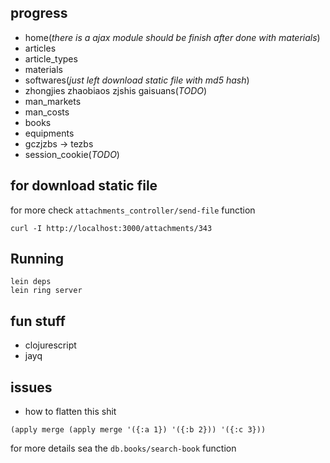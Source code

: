 ## progress

* home(_there is a ajax module should be finish after done with materials_)
* articles
* article_types
* materials
* softwares(_just left download static file with md5 hash_)
* zhongjies zhaobiaos zjshis gaisuans(_TODO_)
* man_markets
* man_costs
* books
* equipments
* gczjzbs -> tezbs
* session_cookie(_TODO_)

## for download static file

for more check `attachments_controller/send-file` function

```
curl -I http://localhost:3000/attachments/343
```

## Running

```
lein deps
lein ring server
```

## fun stuff

* clojurescript
* jayq

## issues

* how to flatten this shit

```
(apply merge (apply merge '({:a 1}) '({:b 2})) '({:c 3}))
```

for more details sea the `db.books/search-book` function

